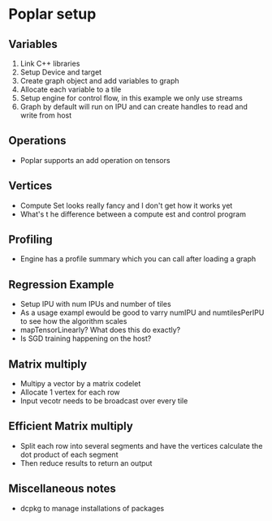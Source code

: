 # Poplar setup

## Variables

1. Link C++ libraries
2. Setup Device and target
3. Create graph object and add variables to graph
4. Allocate each variable to a tile
5. Setup engine for control flow, in this example we only use streams
6. Graph by default will run on IPU and can create handles to read and write from host

## Operations
* Poplar supports an add operation on tensors

## Vertices
* Compute Set looks really fancy and I don't get how it works yet
* What's t he difference between a compute est and control program

## Profiling
* Engine has a profile summary which you can call after loading a graph

## Regression Example
* Setup IPU with num IPUs and number of tiles
* As a usage exampl ewould be good to varry numIPU and numtilesPerIPU to see how the algorithm scales
* mapTensorLinearly? What does this do exactly?
* Is SGD training happening on the host?

## Matrix multiply
* Multipy a vector by a matrix codelet
* Allocate 1 vertex for each row
* Input vecotr needs to be broadcast over every tile

## Efficient Matrix multiply
* Split each row into several segments and have the vertices calculate the dot product of each segment
* Then reduce results to return an output
## Miscellaneous notes
* dcpkg to manage installations of packages